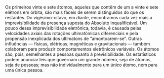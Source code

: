 ﻿Os primeiros vinte e sete átomos, aqueles que contêm de um a vinte e sete elétrons em órbita, são mais fáceis de serem distinguidos do que os restantes. Do vigésimo-oitavo, em diante, encontramos cada vez mais a imprevisibilidade da presença suposta do Absoluto Inqualificável. Um pouco dessa imprevisibilidade eletrônica, todavia, é causada pelas velocidades axiais das rotações ultimatômicas diferenciais e pela propensão inexplicada dos ultímatons de “amontoarem-se”. Outras influências — físicas, elétricas, magnéticas e gravitacionais — também colaboram para produzir comportamentos eletrônicos variáveis. Os átomos são, pois, semelhantes a pessoas quanto à previsibilidade. Os estatísticos podem anunciar leis que governam um grande número, seja de átomos, seja de pessoas; mas não individualmente para um único átomo, nem para uma única pessoa.